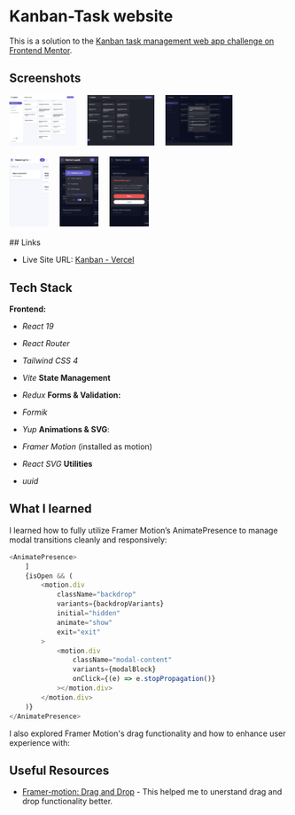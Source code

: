 # Kanban-Task website

This is a solution to the [Kanban task management web app challenge on Frontend Mentor](https://www.frontendmentor.io/challenges/kanban-task-management-web-app-wgQLt-HlbB).

## Screenshots

<div style="display: grid; grid-template-columns: repeat(3, 1fr); width: 80%; justify-items: start; align-items: start; gap: 20px; margin-bottom: 20px;">
  <img src="./public/screenshots/desktop-light.png" alt="App Screenshot - Desktop Light" style="width: 100%; object-fit: contain;" />
  <img src="./public/screenshots/desktop-dark.png" alt="App Screenshot - Desktop Dark" style="width: 100%; object-fit: contain;" />
  <img src="./public/screenshots/desktop-task.png" alt="App Screenshot - Desktop Task" style="width: 100%; object-fit: contain;" />
</div>

<div style="display: grid; grid-template-columns: repeat(3, 1fr); width: 50%; justify-items: start; align-items: start; gap: 20px; margin-bottom: 20px;">
  <img src="./public/screenshots/mobile-light.png" alt="App Screenshot - Mobile Light" style="width: 100%; object-fit: contain;" />
  <img src="./public/screenshots/mobile-dark.png" alt="App Screenshot - Mobile Dark" style="width: 100%; object-fit: contain;" />
  <img src="./public/screenshots/mobile-delete.png" alt="App Screenshot - Mobile Delete" style="width: 100%; object-fit: contain;" />
</div>
## Links

-   Live Site URL: [Kanban - Vercel](https://portfolio-flax-pi-68.vercel.app/)

## Tech Stack

**Frontend:**

-   _React 19_
-   _React Router_

-   _Tailwind CSS 4_
-   _Vite_
    **State Management**
-   _Redux_
    **Forms & Validation:**
-   _Formik_
-   _Yup_
    **Animations & SVG**:
-   _Framer Motion_ (installed as motion)
-   _React SVG_
    **Utilities**
-   _uuid_

## What I learned

I learned how to fully utilize Framer Motion’s AnimatePresence to manage modal transitions cleanly and responsively:

```javascript
<AnimatePresence>
	]
	{isOpen && (
		<motion.div
			className="backdrop"
			variants={backdropVariants}
			initial="hidden"
			animate="show"
			exit="exit"
		>
			<motion.div
				className="modal-content"
				variants={modalBlock}
				onClick={(e) => e.stopPropagation()}
			></motion.div>
		</motion.div>
	)}
</AnimatePresence>
```

I also explored Framer Motion's drag functionality and how to enhance user experience with:

## Useful Resources

-   [Framer-motion: Drag and Drop](https://hohanga.medium.com/framer-motion-variants-and-drag-and-drop-b96f7620d339) - This helped me to unerstand drag and drop functionality better.
